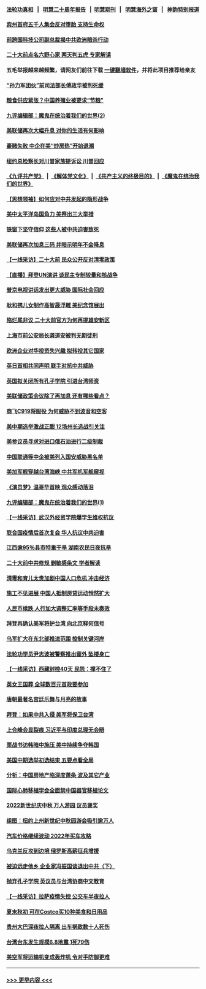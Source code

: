 #### [法轮功真相](https://github.com/gfw-breaker/truth/blob/master/README.md?t=0) &nbsp;&nbsp;|&nbsp;&nbsp; [明慧二十周年报告](https://github.com/gfw-breaker/mh-reports/blob/master/README.md?t=0) &nbsp;&nbsp;|&nbsp;&nbsp;[明慧期刊](https://github.com/gfw-breaker/mh-qikan) &nbsp;&nbsp;|&nbsp;&nbsp; [明慧海外之窗](https://github.com/gfw-breaker/mh-news/blob/master/README.md?t=0) &nbsp;&nbsp;|&nbsp;&nbsp; [神韵特别报道](https://github.com/gfw-breaker/mh-news/blob/master/shenyun.md?t=0)
#### [宾州首府五千人集会反对堕胎 支持生命权](../pages/nf4514/n13830003.md?t=09230701) 
#### [前跨国科技公司副总裁揭中共欧洲暗杀行动](../pages/nf4514/n13827561.md?t=09230701) 
#### [二十大前点名六野心家 两天判五虎 专家解读](../pages/nf4514/n13830330.md?t=09230701) 
#### 五毛举报越来越频繁，请网友们前往下载 [一键翻墙软件](https://github.com/gfw-breaker/ssr-accounts)，并将此项目推荐给亲友
#### [“孙力军团伙”前司法部长傅政华被判死缓](../pages/nf4514/n13830058.md?t=09230701) 
#### [粮食供应紧张？中国养殖业被要求“节粮”](../pages/nf4514/n13830088.md?t=09230701) 
#### [九评编辑部：魔鬼在统治着我们的世界(2)](../pages/nf4514/n10410036.md?t=09230701) 
#### [美联储再次大幅升息 对你的生活有何影响](../pages/nf4514/n13829901.md?t=09230701) 
#### [豪赌失败 中企在美“炒房热”开始退潮](../pages/nf4514/n13829886.md?t=09230701) 
#### [纽约总检察长对川普家族提诉讼 川普回应](../pages/nf4514/n13829890.md?t=09230701) 
#### [《九评共产党》](https://github.com/begood0513/9ping.md/blob/master/README.md) &nbsp;|&nbsp; [《解体党文化》](../../../../jtdwh.md/blob/master/README.md)  &nbsp;|&nbsp; [《共产主义的终极目的》](../../../../gczydzjmd.md/blob/master/README.md) &nbsp;|&nbsp; [《魔鬼在统治我们的世界》](../../../../mgztzwmdsj.md/blob/master/README.md) 
#### [【思想领袖】如何应对中共发起的隐形战争](../pages/nf4514/n13810274.md?t=09230701) 
#### [美中太平洋岛国角力 美祭出三大举措](../pages/nf4514/n13829861.md?t=09230701) 
#### [铁窗下坚守信仰 这些人被中共迫害致死](../pages/nf4514/n13828898.md?t=09230701) 
#### [美联储再次加息三码 并暗示明年不会降息](../pages/nf4514/n13829849.md?t=09230701) 
#### [【一线采访】二十大前 民众公开反对清零政策](../pages/nf4514/n13829612.md?t=09230701) 
#### [【直播】拜登UN演讲 谈民主专制较量和核战争](../pages/nf4514/n13829827.md?t=09230701) 
#### [普京电视讲话发出更大威胁 国际社会回应](../pages/nf4514/n13829615.md?t=09230701) 
#### [耿和携儿女制作高智晟浮雕 美纪念馆展出](../pages/nf4514/n13829624.md?t=09230701) 
#### [陷烂尾非议 二十大前官方为何再提雄安新区](../pages/nf4514/n13829586.md?t=09230701) 
#### [上海市前公安局长龚道安被判无期徒刑](../pages/nf4514/n13829492.md?t=09230701) 
#### [欧洲企业对华投资失兴趣 拟转投其它国家](../pages/nf4514/n13829495.md?t=09230701) 
#### [英日首相共同声明 联手对抗中共威胁](../pages/nf4514/n13829250.md?t=09230701) 
#### [英国拟关闭所有孔子学院 引进台湾师资](../pages/nf4514/n13829277.md?t=09230701) 
#### [美联储政策会议除了再加息 还有哪些看点？](../pages/nf4514/n13829225.md?t=09230701) 
#### [商飞C919将服役 为何威胁不到波音和空客](../pages/nf4514/n13829235.md?t=09230701) 
#### [美中期选举激战正酣 12场州长选战引关注](../pages/nf4514/n13827881.md?t=09230701) 
#### [美参议员寻求对进口俄石油进行二级制裁](../pages/nf4514/n13829145.md?t=09230701) 
#### [中国联通等中企被美列入国安威胁黑名单](../pages/nf4514/n13829142.md?t=09230701) 
#### [美加军舰穿越台湾海峡 中共军机军舰窥视](../pages/nf4514/n13829135.md?t=09230701) 
#### [《演员梦》温哥华首映 观众感动落泪](../pages/nf4514/n13828593.md?t=09230701) 
#### [九评编辑部：魔鬼在统治着我们的世界(1)](../pages/nf4514/n10406825.md?t=09230701) 
#### [【一线采访】武汉外经贸学院爆学生维权抗议 ](../pages/nf4514/n13828888.md?t=09230701) 
#### [联合国疫情后首次复会 华人抗议中共迫害](../pages/nf4514/n13828704.md?t=09230701) 
#### [江西逾95％县市特重干旱 湖南农民日夜抗旱](../pages/nf4514/n13828722.md?t=09230701) 
#### [二十大前中共修规 删敏感条文 学者解读](../pages/nf4514/n13828576.md?t=09230701) 
#### [清零和育儿太贵加剧中国人口危机 冲击经济](../pages/nf4514/n13828621.md?t=09230701) 
#### [施工不见进展 中国人抵制房贷运动悄然扩大](../pages/nf4514/n13828435.md?t=09230701) 
#### [人民币续跌 人行加大调整汇率等手段未奏效](../pages/nf4514/n13828464.md?t=09230701) 
#### [拜登再确认美军将护台湾 向北京释何信号](../pages/nf4514/n13828440.md?t=09230701) 
#### [乌军扩大在东北部推进范围 控制关键河岸](../pages/nf4514/n13828411.md?t=09230701) 
#### [法轮功学员尹志波被警察推出窗外 坠楼身亡](../pages/nf4514/n13828273.md?t=09230701) 
#### [【一线采访】西藏封控40天 民怨：撑不住了](../pages/nf4514/n13828223.md?t=09230701) 
#### [英女王国葬 全球数百元首政要参加](../pages/nf4514/n13828231.md?t=09230701) 
#### [唐朝最著名宫廷乐舞与月亮的故事](../pages/nf4514/n13827061.md?t=09230701) 
#### [拜登：如果中共入侵 美军将保卫台湾](../pages/nf4514/n13827893.md?t=09230701) 
#### [上合峰会显裂痕 习近平与印度总理无会晤](../pages/nf4514/n13828067.md?t=09230701) 
#### [栗战书访韩暗中施压 美中持续争夺韩国](../pages/nf4514/n13828066.md?t=09230701) 
#### [美国中期选举初选结束 五要点看全局](../pages/nf4514/n13825174.md?t=09230701) 
#### [分析：中国房地产陷深度萧条 波及其它产业](../pages/nf4514/n13827803.md?t=09230701) 
#### [国际心肺移植学会全面禁中国器官移植论文](../pages/nf4514/n13827785.md?t=09230701) 
#### [2022新世纪庆中秋 万人游园 议员褒奖](../pages/nf4514/n13827788.md?t=09230701) 
#### [组图：纽约上州新世纪中秋园游会吸引逾万人](../pages/nf4514/n13827709.md?t=09230701) 
#### [汽车价格继续波动 2022年买车攻略](../pages/nf4514/n13827690.md?t=09230701) 
#### [乌克兰反攻到边境 俄罗斯高薪征兵增援](../pages/nf4514/n13827594.md?t=09230701) 
#### [被迫远走他乡 企业家冯振国谈退出中共（下）](../pages/nf4514/n13827432.md?t=09230701) 
#### [抛弃孔子学院 英议员与台湾协商中文教育](../pages/nf4514/n13827695.md?t=09230701) 
#### [【一线采访】拉萨疫情失控 公交车半夜拉人](../pages/nf4514/n13827559.md?t=09230701) 
#### [夏末秋初 可在Costco买10种美食和日用品](../pages/nf4514/n13822910.md?t=09230701) 
#### [贵州大巴深夜拉人隔离 出车祸致数十人死伤](../pages/nf4514/n13827493.md?t=09230701) 
#### [台湾台东发生规模6.8地震 1死79伤](../pages/nf4514/n13827468.md?t=09230701) 
#### [美空军将运输机变成轰炸机 令对手防御更难](../pages/nf4514/n13825363.md?t=09230701) 

----
#### [ >>> 更早内容 <<< ](../indexes/nf4514-earlier.md)
